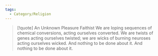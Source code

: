 ```yaml
---
tags:
  - Category/Religion
---
```

>[!quote] An Unknown Pleasure Faithist
>We are loping sequences of chemical conversions, acting ourselves converted. We are twists of genes acting ourselves twisted; we are wicks of burning neuroses acting ourselves wicked. And nothing to be done about it. And nothing to be done about it.